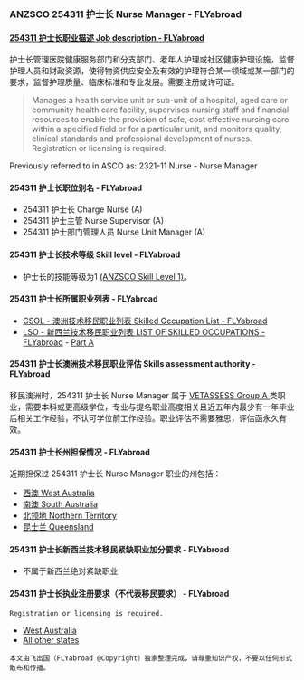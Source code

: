 ### ANZSCO 254311 护士长 Nurse Manager - FLYabroad ###

####  [254311 护士长职业描述 Job description - FLYabroad](http://www.flyabroadvisa.com/anzsco/2543.html#254311)

护士长管理医院健康服务部门和分支部门、老年人护理或社区健康护理设施，监督护理人员和财政资源，使得物资供应安全及有效的护理符合某一领域或某一部门的要求，监督护理质量、临床标准和专业发展。需要注册或许可证。 

> Manages a health service unit or sub-unit of a hospital, aged care or community health care facility, supervises nursing staff and financial resources to enable the provision of safe, cost effective nursing care within a specified field or for a particular unit, and monitors quality, clinical standards and professional development of nurses. Registration or licensing is required.

Previously referred to in ASCO as:
2321-11 Nurse - Nurse Manager

#### 254311 护士长职位别名 - FLYabroad
 
- 254311	  护士长 Charge Nurse (A)
- 254311 护士主管 Nurse Supervisor (A)
- 254311 护士部门管理人员 Nurse Unit Manager (A)

#### 254311 护士长技术等级 Skill level - FLYabroad

- 护士长的技能等级为1 [(ANZSCO Skill Level 1)](http://www.flyabroadvisa.com/anzsco/)。

#### 254311 护士长所属职业列表 - FLYabroad

- [CSOL - 澳洲技术移民职业列表 Skilled Occupation List - FLYabroad](http://www.flyabroadvisa.com/sol/)
- [LSO - 新西兰技术移民职业列表 LIST OF SKILLED OCCUPATIONS - FLYabroad](http://nz.flyabroadvisa.com/lso/) - [Part A](parta)

#### 254311 护士长澳洲技术移民职业评估 Skills assessment authority - FLYabroad

移民澳洲时，254311 护士长 Nurse Manager 属于 [VETASSESS Group A ](http://www.flyabroadvisa.com/ass/vetassess.html)类职业，需要本科或更高级学位，专业与提名职业高度相关且近五年内最少有一年毕业后相关工作经验，不认可学位前工作经验。职业评估不需要雅思，评估函永久有效。

#### 254311 护士长州担保情况 - FLYabroad

近期担保过 254311 护士长 Nurse Manager 职业的州包括：

- [西澳 West Australia](http://www.flyabroadvisa.com/zdb/wa.html)
- [南澳 South Australia](http://www.flyabroadvisa.com/zdb/sa.html)
- [北领地 Northern Territory](http://www.flyabroadvisa.com/zdb/nt.html)
- [昆士兰 Queensland](http://www.flyabroadvisa.com/zdb/qld.html)

#### 254311 护士长新西兰技术移民紧缺职业加分要求 - FLYabroad

- 不属于新西兰绝对紧缺职业

#### 254311 护士长执业注册要求（不代表移民要求） - FLYabroad

    Registration or licensing is required.

- [West Australia  ](www.nmbwa.org.au)
- [All other states](http://www.nursingmidwiferyboard.gov.au/)

`本文由飞出国（FLYabroad @Copyright）独家整理完成，请尊重知识产权，不要以任何形式散布和传播。`